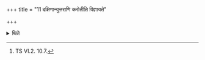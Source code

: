 +++
title = "11 दक्षिणान्युत्तराणि करोतीति विज्ञायते"

+++

<details><summary>थिते</summary>

11. It is known from a sacred text,[^1] “He makes the southern (roofs) (slightly) above (the others)”.  

[^1]: TS VI.2. 10.7.  

</details>
